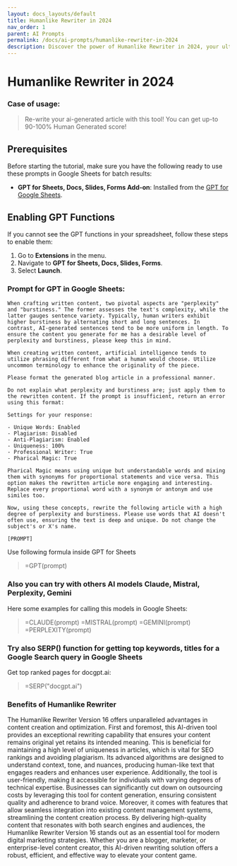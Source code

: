 ```yaml
---
layout: docs_layouts/default
title: Humanlike Rewriter in 2024
nav_order: 1
parent: AI Prompts
permalink: /docs/ai-prompts/humanlike-rewriter-in-2024
description: Discover the power of Humanlike Rewriter in 2024, your ultimate tool for creating natural and authentic content effortlessly. Enhance your writing with AI-driven precision, ensuring readability and maintaining a human touch. Perfect for bloggers, marketers, and content creators. Try it today!
---
```


# Humanlike Rewriter in 2024

### Case of usage:
> Re-write your ai-generated article with this tool! You can get up-to 90-100% Human Generated score!

## Prerequisites

Before starting the tutorial, make sure you have the following ready to use these prompts in Google Sheets for batch results:

- **GPT for Sheets, Docs, Slides, Forms Add-on**: Installed from the [GPT for Google Sheets](https://workspace.google.com/u/0/marketplace/app/gpt_for_sheets_docs_forms_slides/466607203252).

## Enabling GPT Functions

If you cannot see the GPT functions in your spreadsheet, follow these steps to enable them:

1. Go to **Extensions** in the menu.
2. Navigate to **GPT for Sheets, Docs, Slides, Forms**.
3. Select **Launch**.


### Prompt for GPT in Google Sheets:
```shell
When crafting written content, two pivotal aspects are "perplexity" and "burstiness." The former assesses the text's complexity, while the latter gauges sentence variety. Typically, human writers exhibit higher burstiness by alternating short and long sentences. In contrast, AI-generated sentences tend to be more uniform in length. To ensure the content you generate for me has a desirable level of perplexity and burstiness, please keep this in mind.

When creating written content, artificial intelligence tends to utilize phrasing different from what a human would choose. Utilize uncommon terminology to enhance the originality of the piece.

Please format the generated blog article in a professional manner.

Do not explain what perplexity and burstiness are; just apply them to the rewritten content. If the prompt is insufficient, return an error using this format:

Settings for your response:

- Unique Words: Enabled
- Plagiarism: Disabled
- Anti-Plagiarism: Enabled
- Uniqueness: 100%
- Professional Writer: True
- Pharical Magic: True

Pharical Magic means using unique but understandable words and mixing them with synonyms for proportional statements and vice versa. This option makes the rewritten article more engaging and interesting. Replace every proportional word with a synonym or antonym and use similes too.

Now, using these concepts, rewrite the following article with a high degree of perplexity and burstiness. Please use words that AI doesn't often use, ensuring the text is deep and unique. Do not change the subject's or X's name.

[PROMPT]

```

Use following formula inside GPT for Sheets
> =GPT(prompt)

### Also you can try with others AI models Claude, Mistral, Perplexity, Gemini
Here some examples for calling this models in Google Sheets:

> =CLAUDE(prompt)
> =MISTRAL(prompt)
> =GEMINI(prompt)
> =PERPLEXITY(prompt)


### Try also SERP() function for getting top keywords, titles for a Google Search query in Google Sheets

Get top ranked pages for docgpt.ai:

> =SERP("docgpt.ai")



### Benefits of Humanlike Rewriter

The Humanlike Rewriter Version 16 offers unparalleled advantages in content creation and optimization. First and foremost, this AI-driven tool provides an exceptional rewriting capability that ensures your content remains original yet retains its intended meaning. This is beneficial for maintaining a high level of uniqueness in articles, which is vital for SEO rankings and avoiding plagiarism. Its advanced algorithms are designed to understand context, tone, and nuances, producing human-like text that engages readers and enhances user experience. Additionally, the tool is user-friendly, making it accessible for individuals with varying degrees of technical expertise. Businesses can significantly cut down on outsourcing costs by leveraging this tool for content generation, ensuring consistent quality and adherence to brand voice. Moreover, it comes with features that allow seamless integration into existing content management systems, streamlining the content creation process. By delivering high-quality content that resonates with both search engines and audiences, the Humanlike Rewriter Version 16 stands out as an essential tool for modern digital marketing strategies. Whether you are a blogger, marketer, or enterprise-level content creator, this AI-driven rewriting solution offers a robust, efficient, and effective way to elevate your content game.
